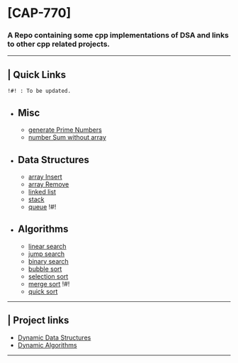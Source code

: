 # [CAP-770]
### A Repo containing some cpp implementations of DSA and links to other cpp related projects.
---

## | Quick Links
    !#! : To be updated.
* ## Misc
  * [generate Prime Numbers](src/generatePrimeNumbers.cpp)
  * [number Sum without array](src/numberSum_withoutarray.cpp)
* ## Data Structures
  * [array Insert](src/arrayInsert.cpp)
  * [array Remove](src/arrayRemove.cpp)
  * [linked list](src/linkedList.cpp)
  * [stack](src/stack.cpp)
  * [queue](src/queue.cpp) !#!
* ## Algorithms
  * [linear search](src/linearSearch.cpp)
  * [jump search](src/jumpSearch.cpp)
  * [binary search](src/binarySearch.cpp)
  * [bubble sort](src/bubbleSort.cpp)
  * [selection sort](src/selectionSort.cpp)
  * [merge sort](src/mergeSort.cpp) !#!
  * [quick sort](src/quickSort.cpp)
---
## | Project links
* [Dynamic Data Structures](https://github.com/shantanubindhani/Dynamic_Datastructures/)
* [Dynamic Algorithms](https://github.com/shantanubindhani/Dynamic_Algorithms)
---
